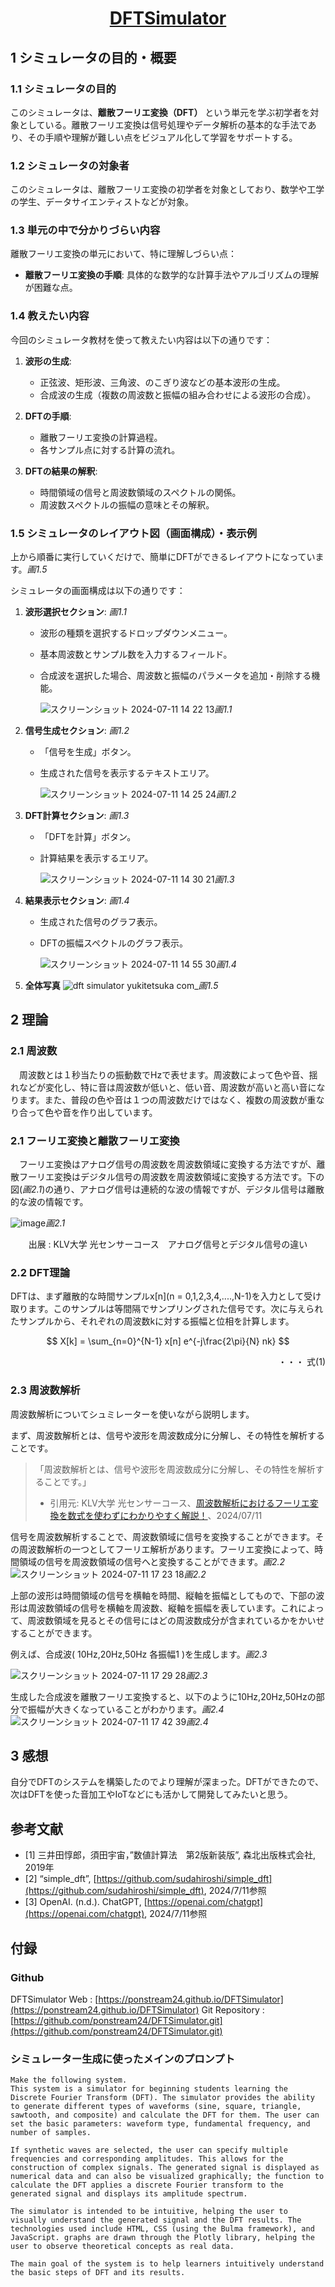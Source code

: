 # <p align="center">[DFTSimulator](https://ponstream24.github.io/DFTSimulator)</p>

## 1 シミュレータの目的・概要

### 1.1 シミュレータの目的
このシミュレータは、**離散フーリエ変換（DFT）** という単元を学ぶ初学者を対象としている。離散フーリエ変換は信号処理やデータ解析の基本的な手法であり、その手順や理解が難しい点をビジュアル化して学習をサポートする。

### 1.2 シミュレータの対象者
このシミュレータは、離散フーリエ変換の初学者を対象としており、数学や工学の学生、データサイエンティストなどが対象。

### 1.3 単元の中で分かりづらい内容
離散フーリエ変換の単元において、特に理解しづらい点：
- **離散フーリエ変換の手順**: 具体的な数学的な計算手法やアルゴリズムの理解が困難な点。

### 1.4 教えたい内容
今回のシミュレータ教材を使って教えたい内容は以下の通りです：

1. **波形の生成**:
   - 正弦波、矩形波、三角波、のこぎり波などの基本波形の生成。
   - 合成波の生成（複数の周波数と振幅の組み合わせによる波形の合成）。

2. **DFTの手順**:
   - 離散フーリエ変換の計算過程。
   - 各サンプル点に対する計算の流れ。

3. **DFTの結果の解釈**:
   - 時間領域の信号と周波数領域のスペクトルの関係。
   - 周波数スペクトルの振幅の意味とその解釈。

### 1.5 シミュレータのレイアウト図（画面構成）・表示例

上から順番に実行していくだけで、簡単にDFTができるレイアウトになっています。*画1.5*

シミュレータの画面構成は以下の通りです：

1. **波形選択セクション**: *画1.1*
   - 波形の種類を選択するドロップダウンメニュー。
   - 基本周波数とサンプル数を入力するフィールド。
   - 合成波を選択した場合、周波数と振幅のパラメータを追加・削除する機能。

        ![スクリーンショット 2024-07-11 14 22 13](https://github.com/ponstream24/DFTSimulator/assets/87808547/77a5c2d5-510e-46c0-8db9-f3c3c0e56e40)*画1.1*
2. **信号生成セクション**: *画1.2*
   - 「信号を生成」ボタン。
   - 生成された信号を表示するテキストエリア。

        ![スクリーンショット 2024-07-11 14 25 24](https://github.com/ponstream24/DFTSimulator/assets/87808547/950fd98d-04b2-4440-b1b4-7850a314a0d1)*画1.2*
3. **DFT計算セクション**: *画1.3*
   - 「DFTを計算」ボタン。
   - 計算結果を表示するエリア。
  
        ![スクリーンショット 2024-07-11 14 30 21](https://github.com/ponstream24/DFTSimulator/assets/87808547/fe73d338-2025-4da1-9739-5910a4ae5d8a)*画1.3*
4. **結果表示セクション**: *画1.4*
   - 生成された信号のグラフ表示。
   - DFTの振幅スペクトルのグラフ表示。

        ![スクリーンショット 2024-07-11 14 55 30](https://github.com/ponstream24/DFTSimulator/assets/87808547/370b11b7-46d0-4a61-91fd-0dc2c6c28907)*画1.4*

5. **全体写真**
![dft simulator yukitetsuka com_](https://github.com/ponstream24/DFTSimulator/assets/87808547/328d9eb1-670d-44b6-9c67-1aa06dfb93b5)*画1.5*

## 2 理論

### 2.1 周波数
　周波数とは１秒当たりの振動数でHzで表せます。周波数によって色や音、揺れなどが変化し、特に音は周波数が低いと、低い音、周波数が高いと高い音になります。また、普段の色や音は１つの周波数だけではなく、複数の周波数が重なり合って色や音を作り出しています。

### 2.1 フーリエ変換と離散フーリエ変換
　フーリエ変換はアナログ信号の周波数を周波数領域に変換する方法ですが、離散フーリエ変換はデジタル信号の周波数を周波数領域に変換する方法です。下の図(*画2.1*)の通り、アナログ信号は連続的な波の情報ですが、デジタル信号は離散的な波の情報です。
 
![image](https://github.com/ponstream24/DFTSimulator/assets/87808547/e2899c52-988f-46ed-8861-0676e441032f)*画2.1*
<p align="center">出展 : KLV大学 光センサーコース　アナログ信号とデジタル信号の違い</p>

### 2.2 DFT理論
DFTは、まず離散的な時間サンプルx[n](n = 0,1,2,3,4,....,N-1)を入力として受け取ります。このサンプルは等間隔でサンプリングされた信号です。次に与えられたサンプルから、それぞれの周波数kに対する振幅と位相を計算します。

$$ X[k] = \sum_{n=0}^{N-1} x[n] e^{-j\frac{2\pi}{N} nk} $$
<p align="right">・・・ 式(1) </p>

### 2.3 周波数解析

周波数解析についてシュミレーターを使いながら説明します。

まず、周波数解析とは、信号や波形を周波数成分に分解し、その特性を解析することです。
> 「周波数解析とは、信号や波形を周波数成分に分解し、その特性を解析することです。」
> - 引用元: KLV大学 光センサーコース、[周波数解析におけるフーリエ変換を数式を使わずにわかりやすく解説！](https://www.klv.co.jp/corner/fft-in-freq-analysis.html#fourier_transform,2024/7/9%E5%8F%82%E7%85%A7)、2024/07/11

信号を周波数解析することで、周波数領域に信号を変換することができます。その周波数解析の一つとしてフーリエ解析があります。フーリエ変換によって、時間領域の信号を周波数領域の信号へと変換することができます。*画2.2*
![スクリーンショット 2024-07-11 17 23 18](https://github.com/ponstream24/DFTSimulator/assets/87808547/35a20a41-2437-4c15-9d49-10237ee41925)*画2.2*

上部の波形は時間領域の信号を横軸を時間、縦軸を振幅としてもので、下部の波形は周波数領域の信号を横軸を周波数、縦軸を振幅を表しています。これによって、周波数領域を見るとその信号にはどの周波数成分が含まれているかをかいせすることができます。

例えば、合成波( 10Hz,20Hz,50Hz 各振幅1 )を生成します。*画2.3*

![スクリーンショット 2024-07-11 17 29 28](https://github.com/ponstream24/DFTSimulator/assets/87808547/2f692426-2c96-42b4-bc3f-d84c08f349ec)*画2.3*

生成した合成波を離散フーリエ変換すると、以下のように10Hz,20Hz,50Hzの部分で振幅が大きくなっていることがわかります。*画2.4*
![スクリーンショット 2024-07-11 17 42 39](https://github.com/ponstream24/DFTSimulator/assets/87808547/9fbbcd53-1979-4b9b-9735-d3df69f02c2b)*画2.4*

## 3 感想
自分でDFTのシステムを構築したのでより理解が深まった。DFTができたので、次はDFTを使った音加工やIoTなどにも活かして開発してみたいと思う。


## 参考文献
- [1] 三井田惇郎，須田宇宙，”数値計算法　第2版新装版”, 森北出版株式会社, 2019年
- [2] “simple_dft”, [https://github.com/sudahiroshi/simple_dft](https://github.com/sudahiroshi/simple_dft), 2024/7/11参照
- [3] OpenAI. (n.d.). ChatGPT, [https://openai.com/chatgpt](https://openai.com/chatgpt), 2024/7/11参照

## 付録

### Github
DFTSimulator Web : [https://ponstream24.github.io/DFTSimulator](https://ponstream24.github.io/DFTSimulator)
Git Repository : [https://github.com/ponstream24/DFTSimulator.git](https://github.com/ponstream24/DFTSimulator.git)

### シミュレーター生成に使ったメインのプロンプト
```
Make the following system.
This system is a simulator for beginning students learning the Discrete Fourier Transform (DFT). The simulator provides the ability to generate different types of waveforms (sine, square, triangle, sawtooth, and composite) and calculate the DFT for them. The user can set the basic parameters: waveform type, fundamental frequency, and number of samples.

If synthetic waves are selected, the user can specify multiple frequencies and corresponding amplitudes. This allows for the construction of complex signals. The generated signal is displayed as numerical data and can also be visualized graphically; the function to calculate the DFT applies a discrete Fourier transform to the generated signal and displays its amplitude spectrum.

The simulator is intended to be intuitive, helping the user to visually understand the generated signal and the DFT results. The technologies used include HTML, CSS (using the Bulma framework), and JavaScript. graphs are drawn through the Plotly library, helping the user to observe theoretical concepts as real data.

The main goal of the system is to help learners intuitively understand the basic steps of DFT and its results.
```
